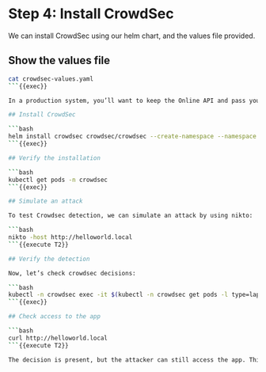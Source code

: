 # Step 4: Install CrowdSec

We can install CrowdSec using our helm chart, and the values file provided.

## Show the values file

```bash
cat crowdsec-values.yaml
```{{exec}}

In a production system, you’ll want to keep the Online API and pass your enrollment key in the environment. You can do this by setting the `DISABLE_ONLINE_API` environment variable to `false` in the `crowdsec-values.yaml` file.

## Install CrowdSec

```bash
helm install crowdsec crowdsec/crowdsec --create-namespace --namespace crowdsec  -f crowdsec-values.yaml
```{{exec}}

## Verify the installation

```bash
kubectl get pods -n crowdsec
```{{exec}}

## Simulate an attack

To test Crowdsec detection, we can simulate an attack by using nikto:

```bash
nikto -host http://helloworld.local
```{{execute T2}}

## Verify the detection

Now, let’s check crowdsec decisions:

```bash
kubectl -n crowdsec exec -it $(kubectl -n crowdsec get pods -l type=lapi -o jsonpath='{.items[0].metadata.name}') -- cscli decisions list
```{{exec}}

## Check access to the app

```bash
curl http://helloworld.local
```{{execute T2}}

The decision is present, but the attacker can still access the app. This is because we haven’t installed the bouncer yet. We will do that in the next step.


